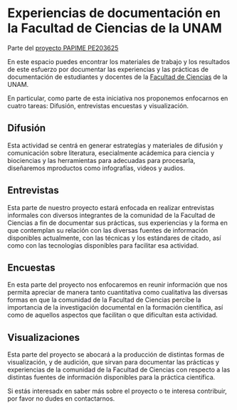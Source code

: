 # Experiencias de documentación en la Facultad de Ciencias de la UNAM

Parte del [proyecto PAPIME PE203625](https://github.com/lmichan/BIOliteraturaPE203625)

En este espacio puedes encontrar los materiales de trabajo y los resultados de este esfuerzo por documentar las experiencias y las prácticas de documentación de estudiantes y docentes de la [Facultad de Ciencias](https://www.fciencias.unam.mx) de la UNAM.

En particular, como parte de esta iniciativa nos proponemos enfocarnos en cuatro tareas: Difusión, entrevistas encuestas y visualización.

## Difusión

Esta actividad se centrá en generar estrategías y materiales de difusión y comunicación sobre literatura, esecialmente acádemica para ciencia y biociencias y las herramientas para adecuadas para procesarla, diseñaremos mproductos como infografías, videos y audios.


## Entrevistas

Esta parte de nuestro proyecto estará enfocada en realizar entrevistas informales con diversos integrantes de la comunidad de la Facultad de Ciencias a fin de documentar sus prácticas, sus experiencias y la forma en que contemplan su relación con las diversas fuentes de información disponibles actualmente, con las técnicas y los estándares de citado, así como con las tecnologías disponibles para facilitar esa actividad.

## Encuestas

En esta parte del proyecto nos enfocaremos en reunir información que nos permita apreciar de manera tanto cuantitativa como cualitativa las diversas formas en que la comunidad de la Facultad de Ciencias percibe la importancia de la investigación documental en la formación científica, así como de aquellos aspectos que facilitan o que dificultan esta actividad.

## Visualizaciones

Esta parte del proyecto se abocará a la producción de distintas formas de visualización, y de audición, que sirvan para documentar las prácticas y experiencias de la comunidad de la Facultad de Ciencias con respecto a las distintas fuentes de información disponibles para la práctica científica.

Si estás interesadx en saber más sobre el proyecto o te interesa contribuir, por favor no dudes en contactarnos.
